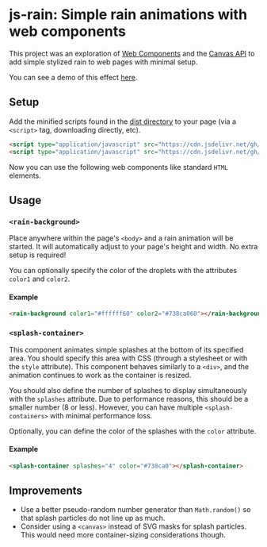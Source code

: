 # js-rain: Simple rain animations with web components

This project was an exploration of
[Web Components](https://developer.mozilla.org/en-US/docs/Web/API/Web_components)
and the
[Canvas API](https://developer.mozilla.org/en-US/docs/Web/API/Canvas_API)
to add simple stylized rain to web pages with minimal setup.

You can see a demo of this effect [here](https://auranym.github.io/js-rain/demo/demo.html).

## Setup

Add the minified scripts found in the [dist directory](/dist)
to your page (via a `<script>` tag, downloading directly, etc).

```html
<script type="application/javascript" src="https://cdn.jsdelivr.net/gh/auranym/js-rain@main/dist/splash-container.min.js"></script>
<script type="application/javascript" src="https://cdn.jsdelivr.net/gh/auranym/js-rain@main/dist/rain-background.min.js"></script>
```

Now you can use the following web components like standard `HTML` elements.

## Usage

### `<rain-background>`

Place anywhere within the page's `<body>` and a rain animation will be started.
It will automatically adjust to your page's height and width. No extra setup
is required!

You can optionally specify the color of the droplets with the attributes
`color1` and `color2`.

#### Example

```html
<rain-background color1="#ffffff60" color2="#738ca060"></rain-background>
```

### `<splash-container>`

This component animates simple splashes at the bottom of its specified area.
You should specify this area with CSS (through a stylesheet or with the `style`
attribute). This component behaves similarly to a `<div>`, and the animation
continues to work as the container is resized.

You should also define the number of splashes to display simultaneously with the
`splashes` attribute.
Due to performance reasons, this should be a smaller number (8 or less). However,
you can have multiple `<splash-containers>` with minimal performance loss.

Optionally, you can define the color of the splashes with the `color` attribute.

#### Example

```html
<splash-container splashes="4" color="#738ca0"></splash-container>
```

## Improvements

- Use a better pseudo-random number generator than `Math.random()` so that splash particles
  do not line up as much.
- Consider using a `<canvas>` instead of SVG masks for splash particles. This would need
  more container-sizing considerations though.
